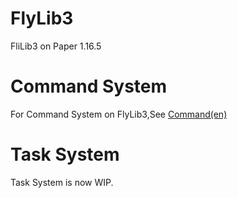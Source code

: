 # FlyLib3

FliLib3 on Paper 1.16.5<br/>

# Command System

For Command System on
FlyLib3,See [Command(en)](https://github.com/TeamKun/FlyLib/blob/flylib-3/documents/en/Command.md) <br/>

# Task System

Task System is now WIP.<br/>